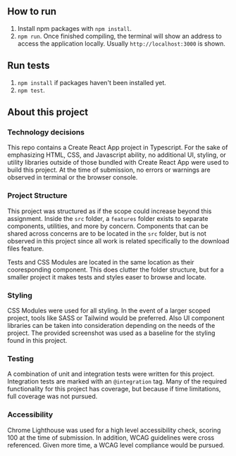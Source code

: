 ## How to run
1. Install npm packages with `npm install`.
2. `npm run`. Once finished compiling, the terminal will show an address to access the application locally. Usually `http://localhost:3000` is shown.

## Run tests
1. `npm install` if packages haven't been installed yet.
2. `npm test`.

## About this project

### Technology decisions
This repo contains a Create React App project in Typescript. For the sake of emphasizing HTML, CSS, and Javascript ability, no additional UI, styling, or utility libraries outside of those bundled with Create React App were used to build this project. At the time of submission, no errors or warnings are observed in terminal or the browser console.

### Project Structure
This project was structured as if the scope could increase beyond this assignment. Inside the `src` folder, a `features` folder exists to separate components, utilities, and more by concern. Components that can be shared across concerns are to be located in the `src` folder, but is not observed in this project since all work is related specifically to the download files feature.

Tests and CSS Modules are located in the same location as their cooresponding component. This does clutter the folder structure, but for a smaller project it makes tests and styles easer to browse and locate.

### Styling
CSS Modules were used for all styling. In the event of a larger scoped project, tools like SASS or Tailwind would be preferred. Also UI component libraries can be taken into consideration depending on the needs of the project. The provided screenshot was used as a baseline for the styling found in this project.

### Testing
A combination of unit and integration tests were written for this project. Integration tests are marked with an `@integration` tag. Many of the required functionality for this project has coverage, but because if time limitations, full coverage was not pursued.

### Accessibility
Chrome Lighthouse was used for a high level accessibility check, scoring 100 at the time of submission. In addition, WCAG guidelines were cross referenced. Given more time, a WCAG level compliance would be pursued.